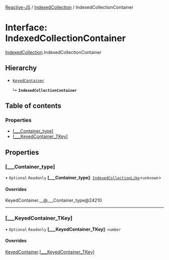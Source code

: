 [Reactive-JS](../README.md) / [IndexedCollection](../modules/IndexedCollection.md) / IndexedCollectionContainer

# Interface: IndexedCollectionContainer

[IndexedCollection](../modules/IndexedCollection.md).IndexedCollectionContainer

## Hierarchy

- [`KeyedContainer`](types.KeyedContainer.md)

  ↳ **`IndexedCollectionContainer`**

## Table of contents

### Properties

- [[\_\_\_Container\_type]](IndexedCollection.IndexedCollectionContainer.md#[___container_type])
- [[\_\_\_KeyedContainer\_TKey]](IndexedCollection.IndexedCollectionContainer.md#[___keyedcontainer_tkey])

## Properties

### [\_\_\_Container\_type]

• `Optional` `Readonly` **[\_\_\_Container\_type]**: [`IndexedCollectionLike`](types.IndexedCollectionLike.md)<`unknown`\>

#### Overrides

KeyedContainer.\_\_@\_\_\_Container\_type@24210

___

### [\_\_\_KeyedContainer\_TKey]

• `Optional` `Readonly` **[\_\_\_KeyedContainer\_TKey]**: `number`

#### Overrides

[KeyedContainer](types.KeyedContainer.md).[[___KeyedContainer_TKey]](types.KeyedContainer.md#[___keyedcontainer_tkey])
